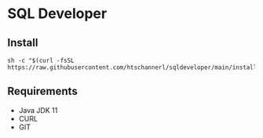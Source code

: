 # SQL Developer

## Install
```shell
sh -c "$(curl -fsSL https://raw.githubusercontent.com/htschannerl/sqldeveloper/main/install.sh)"
```

## Requirements
- Java JDK 11
- CURL
- GIT